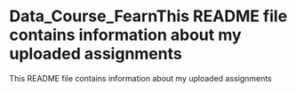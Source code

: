 # Data_Course_FearnThis README file contains information about my uploaded assignments
This README file contains information about my uploaded assignments
